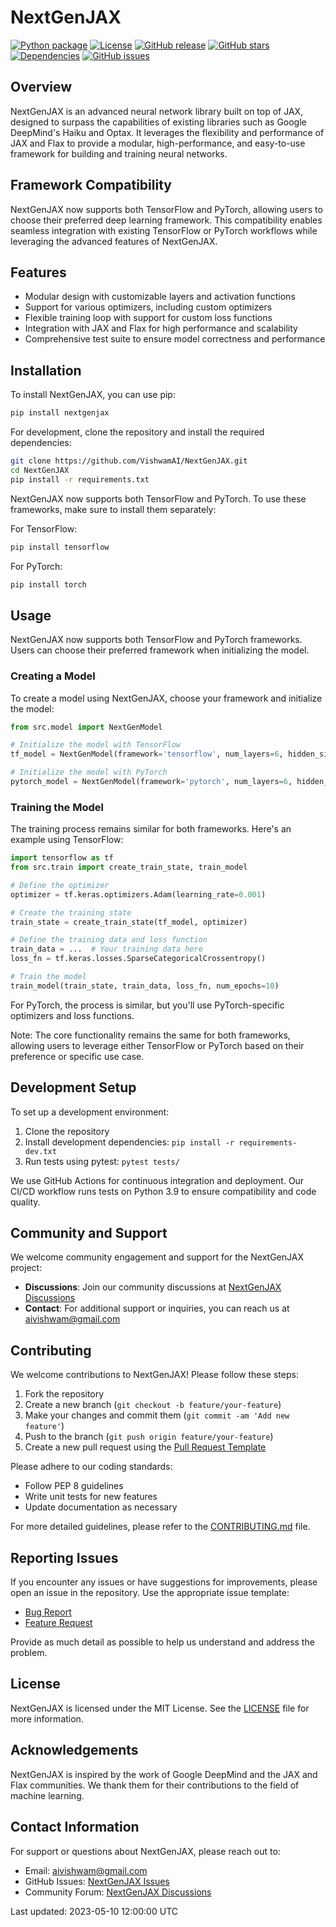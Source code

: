 # NextGenJAX
[![Python package](https://github.com/VishwamAI/NextGenJAX/actions/workflows/ci.yml/badge.svg)](https://github.com/VishwamAI/NextGenJAX/actions/workflows/ci.yml)
[![License](https://img.shields.io/badge/license-MIT-blue.svg)](https://github.com/VishwamAI/NextGenJAX/blob/main/LICENSE)
[![GitHub release](https://img.shields.io/github/release/VishwamAI/NextGenJAX.svg)](https://GitHub.com/VishwamAI/NextGenJAX/releases/)
[![GitHub stars](https://img.shields.io/github/stars/VishwamAI/NextGenJAX.svg)](https://GitHub.com/VishwamAI/NextGenJAX/stargazers/)
[![Dependencies](https://img.shields.io/librariesio/release/pypi/nextgenjax)](https://libraries.io/pypi/nextgenjax)
[![GitHub issues](https://img.shields.io/github/issues/VishwamAI/NextGenJAX.svg)](https://GitHub.com/VishwamAI/NextGenJAX/issues/)


## Overview
NextGenJAX is an advanced neural network library built on top of JAX, designed to surpass the capabilities of existing libraries such as Google DeepMind's Haiku and Optax. It leverages the flexibility and performance of JAX and Flax to provide a modular, high-performance, and easy-to-use framework for building and training neural networks.

## Framework Compatibility
NextGenJAX now supports both TensorFlow and PyTorch, allowing users to choose their preferred deep learning framework. This compatibility enables seamless integration with existing TensorFlow or PyTorch workflows while leveraging the advanced features of NextGenJAX.

## Features
- Modular design with customizable layers and activation functions
- Support for various optimizers, including custom optimizers
- Flexible training loop with support for custom loss functions
- Integration with JAX and Flax for high performance and scalability
- Comprehensive test suite to ensure model correctness and performance

## Installation
To install NextGenJAX, you can use pip:
```bash
pip install nextgenjax
```

For development, clone the repository and install the required dependencies:
```bash
git clone https://github.com/VishwamAI/NextGenJAX.git
cd NextGenJAX
pip install -r requirements.txt
```

NextGenJAX now supports both TensorFlow and PyTorch. To use these frameworks, make sure to install them separately:

For TensorFlow:
```bash
pip install tensorflow
```

For PyTorch:
```bash
pip install torch
```

## Usage
NextGenJAX now supports both TensorFlow and PyTorch frameworks. Users can choose their preferred framework when initializing the model.

### Creating a Model
To create a model using NextGenJAX, choose your framework and initialize the model:

```python
from src.model import NextGenModel

# Initialize the model with TensorFlow
tf_model = NextGenModel(framework='tensorflow', num_layers=6, hidden_size=512, num_heads=8, dropout_rate=0.1)

# Initialize the model with PyTorch
pytorch_model = NextGenModel(framework='pytorch', num_layers=6, hidden_size=512, num_heads=8, dropout_rate=0.1)
```

### Training the Model
The training process remains similar for both frameworks. Here's an example using TensorFlow:

```python
import tensorflow as tf
from src.train import create_train_state, train_model

# Define the optimizer
optimizer = tf.keras.optimizers.Adam(learning_rate=0.001)

# Create the training state
train_state = create_train_state(tf_model, optimizer)

# Define the training data and loss function
train_data = ...  # Your training data here
loss_fn = tf.keras.losses.SparseCategoricalCrossentropy()

# Train the model
train_model(train_state, train_data, loss_fn, num_epochs=10)
```

For PyTorch, the process is similar, but you'll use PyTorch-specific optimizers and loss functions.

Note: The core functionality remains the same for both frameworks, allowing users to leverage either TensorFlow or PyTorch based on their preference or specific use case.

## Development Setup
To set up a development environment:

1. Clone the repository
2. Install development dependencies: `pip install -r requirements-dev.txt`
3. Run tests using pytest: `pytest tests/`

We use GitHub Actions for continuous integration and deployment. Our CI/CD workflow runs tests on Python 3.9 to ensure compatibility and code quality.

## Community and Support

We welcome community engagement and support for the NextGenJAX project:

- **Discussions**: Join our community discussions at [NextGenJAX Discussions](https://github.com/VishwamAI/NextGenJAX/discussions)
- **Contact**: For additional support or inquiries, you can reach us at [aivishwam@gmail.com](mailto:aivishwam@gmail.com)

## Contributing
We welcome contributions to NextGenJAX! Please follow these steps:

1. Fork the repository
2. Create a new branch (`git checkout -b feature/your-feature`)
3. Make your changes and commit them (`git commit -am 'Add new feature'`)
4. Push to the branch (`git push origin feature/your-feature`)
5. Create a new pull request using the [Pull Request Template](.github/PULL_REQUEST_TEMPLATE.md)

Please adhere to our coding standards:
- Follow PEP 8 guidelines
- Write unit tests for new features
- Update documentation as necessary

For more detailed guidelines, please refer to the [CONTRIBUTING.md](CONTRIBUTING.md) file.

## Reporting Issues
If you encounter any issues or have suggestions for improvements, please open an issue in the repository. Use the appropriate issue template:
- [Bug Report](.github/ISSUE_TEMPLATE/bug_report.md)
- [Feature Request](.github/ISSUE_TEMPLATE/feature_request.md)

Provide as much detail as possible to help us understand and address the problem.

## License
NextGenJAX is licensed under the MIT License. See the [LICENSE](LICENSE) file for more information.

## Acknowledgements
NextGenJAX is inspired by the work of Google DeepMind and the JAX and Flax communities. We thank them for their contributions to the field of machine learning.

## Contact Information
For support or questions about NextGenJAX, please reach out to:

- Email: [aivishwam@gmail.com](mailto:aivishwam@gmail.com)
- GitHub Issues: [NextGenJAX Issues](https://github.com/VishwamAI/NextGenJAX/issues)
- Community Forum: [NextGenJAX Discussions](https://github.com/VishwamAI/NextGenJAX/discussions)

Last updated: 2023-05-10 12:00:00 UTC

